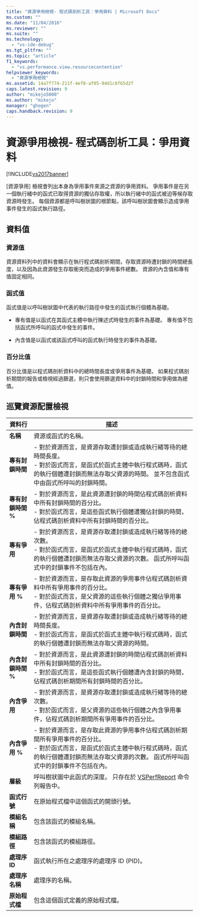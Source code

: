 ```yaml
---
title: "資源爭用檢視- 程式碼剖析工具：爭用資料 | Microsoft Docs"
ms.custom: ""
ms.date: "11/04/2016"
ms.reviewer: ""
ms.suite: ""
ms.technology: 
  - "vs-ide-debug"
ms.tgt_pltfrm: ""
ms.topic: "article"
f1_keywords: 
  - "vs.performance.view.resourcecontention"
helpviewer_keywords: 
  - "資源爭用檢視"
ms.assetid: 14a7f774-211f-4ef8-af05-94d1c8f65d2f
caps.latest.revision: 9
author: "mikejo5000"
ms.author: "mikejo"
manager: "ghogen"
caps.handback.revision: 9
---
```

# 資源爭用檢視- 程式碼剖析工具：爭用資料
[!INCLUDE[vs2017banner](../code-quality/includes/vs2017banner.md)]

\[資源爭用\] 檢視會列出本身為爭用事件來源之資源的爭用資料。  爭用事件是在另一個執行緒中的函式已取得資源的獨佔存取權，所以執行緒中的函式被迫等候存取資源時發生。  每個資源都是呼叫樹狀圖的根節點，該呼叫樹狀圖會顯示造成爭用事件發生的函式執行路徑。  
  
## 資料值  
  
### 資源值  
 資源資料列中的資料會顯示在執行程式碼剖析期間，存取資源時遭封鎖的時間總長度，以及因為此資源發生存取衝突而造成的爭用事件總數。  資源的內含值和專有值固定相同。  
  
### 函式值  
 函式值是以呼叫樹狀圖中代表的執行路徑中發生的函式執行個體為基礎。  
  
-   專有值是以函式在其函式主體中執行陳述式時發生的事件為基礎。  專有值不包括函式所呼叫的函式中發生的事件。  
  
-   內含值是以函式或該函式呼叫的函式執行時發生的事件為基礎。  
  
### 百分比值  
 百分比值是以程式碼剖析資料中的總時間長度或爭用事件為基礎。  如果程式碼剖析期間的報告或檢視經過篩選，則只會使用篩選資料中的封鎖時間和爭用做為總值。  
  
## 巡覽資源配置檢視  
  
|資料行|描述|  
|---------|--------|  
|**名稱**|資源或函式的名稱。|  
|**專有封鎖時間**|-   對於資源而言，是資源存取遭封鎖或造成執行緒等待的總時間長度。<br />-   對於函式而言，是函式於函式主體中執行程式碼時，函式的執行個體遭封鎖而無法存取父資源的時間。  並不包含函式中由函式所呼叫的封鎖時間。|  
|**專有封鎖時間 %**|-   對於資源而言，是此資源遭封鎖的時間佔程式碼剖析資料中所有封鎖時間的百分比。<br />-   對於函式而言，是這些函式執行個體遭獨佔封鎖的時間，佔程式碼剖析資料中所有封鎖時間的百分比。|  
|**專有爭用**|-   對於資源而言，是資源存取遭封鎖或造成執行緒等待的總次數。<br />-   對於函式而言，是函式於函式主體中執行程式碼時，函式的執行個體遭封鎖而無法存取父資源的次數。  函式所呼叫函式中的封鎖事件不包括在內。|  
|**專有爭用 %**|-   對於資源而言，是存取此資源的爭用事件佔程式碼剖析資料中所有爭用事件的百分比。<br />-   對於函式而言，是父資源的這些執行個體之獨佔爭用事件，佔程式碼剖析資料中所有爭用事件的百分比。|  
|**內含封鎖時間**|-   對於資源而言，是資源存取遭封鎖或造成執行緒等待的總時間長度。<br />-   對於函式而言，是函式於函式主體中執行程式碼時，函式的執行個體遭封鎖而無法存取父資源的時間。|  
|**內含封鎖時間 %**|-   對於資源而言，是此資源遭封鎖的時間佔程式碼剖析資料中所有封鎖時間的百分比。<br />-   對於函式而言，是這些函式執行個體遭內含封鎖的時間，佔程式碼剖析期間所有封鎖時間的百分比。|  
|**內含爭用**|-   對於資源而言，是資源存取遭封鎖或造成執行緒等待的總次數。<br />-   對於函式而言，是父資源的這些執行個體之內含爭用事件，佔程式碼剖析期間所有爭用事件的百分比。|  
|**內含爭用 %**|-   對於資源而言，是存取此資源的爭用事件佔程式碼剖析期間所有爭用事件的百分比。<br />-   對於函式而言，是函式於函式主體中執行程式碼時，函式的執行個體遭封鎖而無法存取父資源的次數。  函式所呼叫函式中的封鎖事件不包括在內。|  
|**層級**|呼叫樹狀圖中此函式的深度。  只存在於 [VSPerfReport](../profiling/vsperfreport.md) 命令列報告中。|  
|**函式行號**|在原始程式檔中這個函式的開頭行號。|  
|**模組名稱**|包含該函式的模組名稱。|  
|**模組路徑**|包含該函式的模組路徑。|  
|**處理序 ID**|函式執行所在之處理序的處理序 ID \(PID\)。|  
|**處理序名稱**|處理序的名稱。|  
|**原始程式檔**|包含這個函式定義的原始程式檔。|